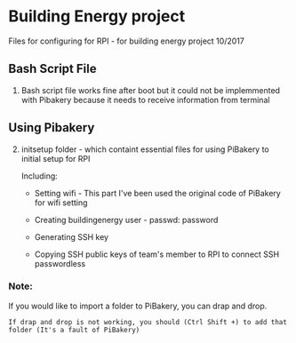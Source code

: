 # Building Energy project

Files for configuring for RPI - for building energy project
10/2017

## Bash Script File	
1. Bash script file works fine after boot but it could not be implemmented with Pibakery because it needs to receive information from terminal
	
## Using Pibakery	
2. initsetup folder - which containt essential files for using PiBakery to initial setup for RPI 
	
	Including:
	
	- Setting wifi - This part I've been used the original code of PiBakery for wifi setting  
	
	- Creating buildingenergy user - passwd: password 
	
	- Generating SSH key
	
	- Copying SSH public keys of team's member to RPI to connect SSH passwordless
	
	
### Note: 
	
If you would like to import a folder to PiBakery, you can drap and drop. 
	
	If drap and drop is not working, you should (Ctrl Shift +) to add that folder (It's a fault of PiBakery)
	
	
